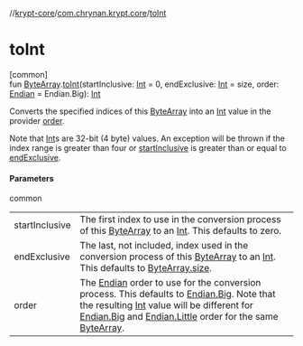 //[krypt-core](../../index.md)/[com.chrynan.krypt.core](index.md)/[toInt](to-int.md)

# toInt

[common]\
fun [ByteArray](https://kotlinlang.org/api/latest/jvm/stdlib/kotlin/-byte-array/index.html).[toInt](to-int.md)(startInclusive: [Int](https://kotlinlang.org/api/latest/jvm/stdlib/kotlin/-int/index.html) = 0, endExclusive: [Int](https://kotlinlang.org/api/latest/jvm/stdlib/kotlin/-int/index.html) = size, order: [Endian](-endian/index.md) = Endian.Big): [Int](https://kotlinlang.org/api/latest/jvm/stdlib/kotlin/-int/index.html)

Converts the specified indices of this [ByteArray](https://kotlinlang.org/api/latest/jvm/stdlib/kotlin/-byte-array/index.html) into an [Int](https://kotlinlang.org/api/latest/jvm/stdlib/kotlin/-int/index.html) value in the provider [order](to-int.md).

Note that [Int](https://kotlinlang.org/api/latest/jvm/stdlib/kotlin/-int/index.html)s are 32-bit (4 byte) values. An exception will be thrown if the index range is greater than four or [startInclusive](to-int.md) is greater than or equal to [endExclusive](to-int.md).

#### Parameters

common

| | |
|---|---|
| startInclusive | The first index to use in the conversion process of this [ByteArray](https://kotlinlang.org/api/latest/jvm/stdlib/kotlin/-byte-array/index.html) to an [Int](https://kotlinlang.org/api/latest/jvm/stdlib/kotlin/-int/index.html). This defaults to zero. |
| endExclusive | The last, not included, index used in the conversion process of this [ByteArray](https://kotlinlang.org/api/latest/jvm/stdlib/kotlin/-byte-array/index.html) to an [Int](https://kotlinlang.org/api/latest/jvm/stdlib/kotlin/-int/index.html). This defaults to [ByteArray.size](https://kotlinlang.org/api/latest/jvm/stdlib/kotlin/-byte-array/size.html). |
| order | The [Endian](-endian/index.md) order to use for the conversion process. This defaults to [Endian.Big](-endian/-big/index.md). Note that the resulting [Int](https://kotlinlang.org/api/latest/jvm/stdlib/kotlin/-int/index.html) value will be different for [Endian.Big](-endian/-big/index.md) and [Endian.Little](-endian/-little/index.md) order for the same [ByteArray](https://kotlinlang.org/api/latest/jvm/stdlib/kotlin/-byte-array/index.html). |
